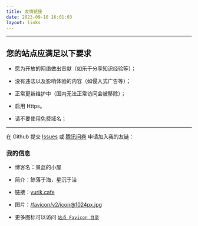 ```yaml
---
title: 友情链接
date: 2023-09-10 16:01:03
layout: links
---
```


---

## 您的站点应满足以下要求

- 愿为开放的网络做出贡献（如乐于分享知识经验等）；

- 没有违法以及影响体验的内容（如侵入式广告等）；

- 正常更新维护中（国内无法正常访问会被移除）；

- 启用 Https。

- 请不要使用免费域名；

---

在 Github 提交 [Issues](https://github.com/ImJingLan/FriendLink/issues/new/choose) 或 [腾讯问卷](https://wj.qq.com/s2/13028516/7438/) 申请加入我的友链：

### 我的信息

- 博客名：景蓝的小屋

- 简介：鲸落于海，星沉于洼

- 链接：[yurik.cafe](//yurik.cafe)

- 图片：[/favicon/v2/icon@1024px.jpg](/favicon/v2/icon@1024px.jpg)

- 更多图标可以访问 [`站点 Favicon 目录`](/favicon/v2/)
